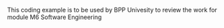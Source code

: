 This coding example is to be used by BPP Univesity to review the work for module M6 Software Engineering
